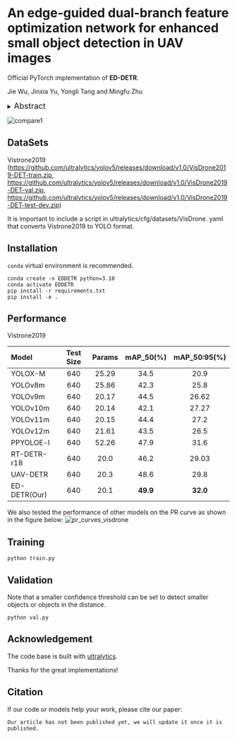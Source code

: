 # An edge-guided dual-branch feature optimization network for enhanced small object detection in UAV images 
Official PyTorch implementation of **ED-DETR**.

Jie Wu, Jinxia Yu, Yongli Tang and Mingfu Zhu


<details>
  <summary>
  <font size="+1">Abstract</font>
  </summary>
Aiming to resolve the problems of low detection accuracy and small object missing in object detection algorithms for UAV images, this paper proposed an edge-guided dual-branch feature optimization network based on RT-DETR (ED-DETR). Firstly, a dual-branch feature extraction and aggregation unit (DFEA) is designed. Different from other traditional methods, two distinct feature extraction branches are used by this unit to separately extract high frequency texture and low frequency structure features, thus solving the feature loss problem caused by their overlap. Meanwhile, reparameterization technology is employed to eliminate the extra computational overhead of dual branches, ensuring the network remains lightweight. Secondly, an edge-guided DFEA module (EDFEA) is proposed. By enhancing the edge features of objects using max pooling technology, an edge-guided unit (EG) is designed, enabling precise edge localization of small objects. Based on the above research, EG is integrated into DFEA to construct the EDFEA module, which further enhances the network's perception of edge features while preserving rich feature representations. Finally, a hybrid loss function, named Mal-Shape loss function, is constructed. By fusing the advantages of Mal loss and ShapeIoU loss, it not only enhances the robustness of low-quality bounding box matching but also incorporates shape-aware and orientation-sensitive mechanisms, enabling precise boundary localization and small object detection in complex scenarios. Experimental results demonstrate that our model outperforms the baseline model by 3.7% and 1.2% in mAP\(_{50}\) on the VisDrone and RSOD datasets, respectively, while maintaining the same computational complexity, thus validating its effectiveness in detecting small objects for UAV images.
</details>

![compare1](https://github.com/user-attachments/assets/5221a063-3f6c-41e6-88e9-b2dc39598d08)

## DataSets

Vistrone2019
(https://github.com/ultralytics/yolov5/releases/download/v1.0/VisDrone2019-DET-train.zip,
          https://github.com/ultralytics/yolov5/releases/download/v1.0/VisDrone2019-DET-val.zip,
          https://github.com/ultralytics/yolov5/releases/download/v1.0/VisDrone2019-DET-test-dev.zip)

It is important to include a script in ultralytics/cfg/datasets/VisDrone. yaml that converts Vistrone2019 to YOLO format.

## Installation
`conda` virtual environment is recommended. 
```
conda create -n EDDETR python=3.10
conda activate EDDETR
pip install -r requirements.txt
pip install -e .
```
## Performance

Vistrone2019

| Model          | Test Size | Params | mAP_50(%) |  mAP_50:95(%)   | 
|:---------------| :-------: |:-------:|:--------:|:--------------:|
| YOLOX-M    |   640     |   25.29 | 	34.5   |   	20.9  |
| YOLOv8m    |    640    |	25.86  |	42.3   |	25.8    |
| YOLOv9m      |   640 | 	20.17 	|44.5	  |26.62    |
| YOLOv10m |    640    |  20.14  |	42.1	 | 27.27      | 
| YOLOv11m      |    640    |  20.15 |	44.4  |	27.2     | 
| YOLOv12m     |    640    | 21.61 	|  43.5 	|  26.5    | 
| PPYOLOE-l    |    640    | 52.26   |	47.9	   |31.6       |
| RT-DETR-r18    |    640    | 20.0 |	46.2	|  29.03      |
| UAV-DETR    |    640    |  20.3	|48.6	  |29.8        |
| ED-DETR(Our)  |    640    | 20.1 |  	**49.9** 	|**32.0**       |

We also tested the performance of other models on the PR curve as shown in the figure below:
![pr_curves_visdrone](https://github.com/user-attachments/assets/3fbc151c-a0b6-4de9-a145-8bf08e6ac471)


## Training 
```
python train.py
```

## Validation
Note that a smaller confidence threshold can be set to detect smaller objects or objects in the distance. 
```
python val.py
```


## Acknowledgement

The code base is built with [ultralytics](https://github.com/ultralytics/ultralytics).

Thanks for the great implementations! 

## Citation
If our code or models help your work, please cite our paper:

```
Our article has not been published yet, we will update it once it is published.
```

